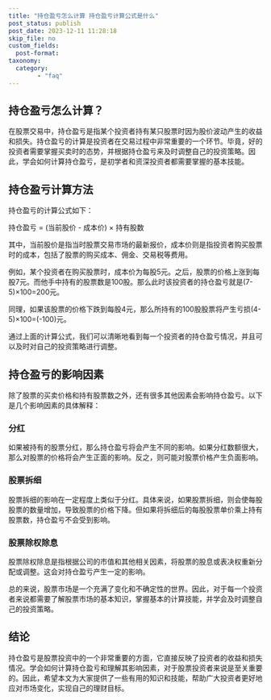 ```yaml
---
title: "持仓盈亏怎么计算 持仓盈亏计算公式是什么"
post_status: publish
post_date: 2023-12-11 11:28:18
skip_file: no
custom_fields: 
  post-format: 
taxonomy:
  category:
        - "faq"
---
```


## 持仓盈亏怎么计算？

在股票交易中，持仓盈亏是指某个投资者持有某只股票时因为股价波动产生的收益和损失。持仓盈亏的计算是投资者在交易过程中非常重要的一个环节。毕竟，好的投资者需要掌握买卖时的态势，并根据持仓盈亏来及时调整自己的投资策略。因此，学会如何计算持仓盈亏，是初学者和资深投资者都需要掌握的基本技能。

## 持仓盈亏计算方法

持仓盈亏的计算公式如下：

持仓盈亏 = (当前股价 - 成本价) × 持有股数

其中，当前股价是指当时股票交易市场的最新报价，成本价则是指投资者购买股票时的成本，包括了股票的购买成本、佣金、交易税等费用。

例如，某个投资者在购买股票时，成本价为每股5元。之后，股票的价格上涨到每股7元。而他手中持有的股票数是100股。那么此时该投资者的持仓盈亏就是(7-5)×100=200元。

同理，如果该股票的价格下跌到每股4元，那么所持有的100股股票将产生亏损(4-5)×100=(-100)元。

通过上面的计算公式，我们可以清晰地看到每一个投资者的持仓盈亏情况，并且可以及时对自己的投资策略进行调整。

## 持仓盈亏的影响因素

除了股票的买卖价格和持有股票数之外，还有很多其他因素会影响持仓盈亏。以下是几个影响因素的具体解释：

### 分红

如果被持有的股票分红，那么持仓盈亏将会产生不同的影响。如果分红数额很大，那么对股票的价格将会产生正面的影响。反之，则可能对股票价格产生负面影响。

### 股票拆细

股票拆细的影响在一定程度上类似于分红。具体来说，如果股票拆细，则会使每股股票的数量增加，导致股票的价格下降。但如果将拆细后的每股股票单价乘上持有股票数，持仓盈亏不会受到影响。

### 股票除权除息

股票除权除息是指根据公司的市值和其他相关因素，将股票的股息或表决权重新分配或调整。这会对持仓盈亏产生一定的影响。

总的来说，股票市场是一个充满了变化和不确定性的世界。因此，对于每一个投资者来说都需要了解股票市场的基本知识，掌握基本的计算技能，并学会及时调整自己的投资策略。

## 结论

持仓盈亏是股票投资中的一个非常重要的方面，它直接反映了投资者的收益和损失情况。学会如何计算持仓盈亏和理解其影响因素，对于股票投资者来说是至关重要的。因此，希望本文为大家提供了一些有用的知识和技能，帮助广大投资者更好地应对市场变化，实现自己的理财目标。
